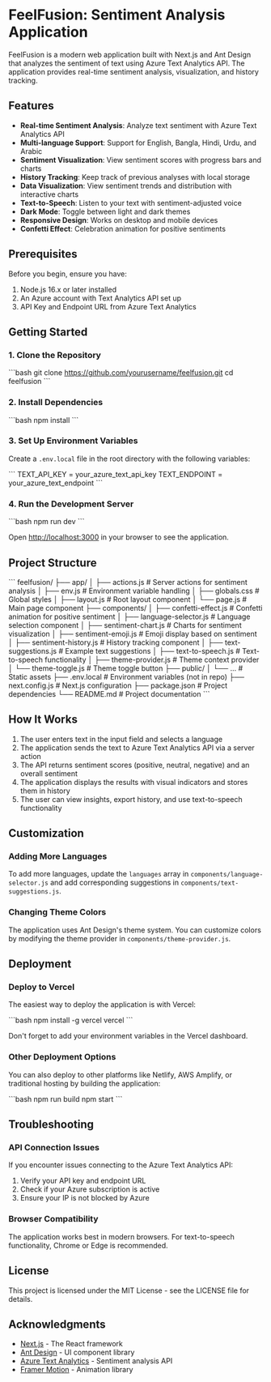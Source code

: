 # FeelFusion: Sentiment Analysis Application

FeelFusion is a modern web application built with Next.js and Ant Design that analyzes the sentiment of text using Azure Text Analytics API. The application provides real-time sentiment analysis, visualization, and history tracking.

## Features

- **Real-time Sentiment Analysis**: Analyze text sentiment with Azure Text Analytics API
- **Multi-language Support**: Support for English, Bangla, Hindi, Urdu, and Arabic
- **Sentiment Visualization**: View sentiment scores with progress bars and charts
- **History Tracking**: Keep track of previous analyses with local storage
- **Data Visualization**: View sentiment trends and distribution with interactive charts
- **Text-to-Speech**: Listen to your text with sentiment-adjusted voice
- **Dark Mode**: Toggle between light and dark themes
- **Responsive Design**: Works on desktop and mobile devices
- **Confetti Effect**: Celebration animation for positive sentiments

## Prerequisites

Before you begin, ensure you have:

1. Node.js 16.x or later installed
2. An Azure account with Text Analytics API set up
3. API Key and Endpoint URL from Azure Text Analytics

## Getting Started

### 1. Clone the Repository

\`\`\`bash
git clone https://github.com/yourusername/feelfusion.git
cd feelfusion
\`\`\`

### 2. Install Dependencies

\`\`\`bash
npm install
\`\`\`

### 3. Set Up Environment Variables

Create a `.env.local` file in the root directory with the following variables:

\`\`\`
TEXT_API_KEY = your_azure_text_api_key
TEXT_ENDPOINT = your_azure_text_endpoint
\`\`\`

### 4. Run the Development Server

\`\`\`bash
npm run dev
\`\`\`

Open [http://localhost:3000](http://localhost:3000) in your browser to see the application.

## Project Structure

\`\`\`
feelfusion/
├── app/
│ ├── actions.js # Server actions for sentiment analysis
│ ├── env.js # Environment variable handling
│ ├── globals.css # Global styles
│ ├── layout.js # Root layout component
│ └── page.js # Main page component
├── components/
│ ├── confetti-effect.js # Confetti animation for positive sentiment
│ ├── language-selector.js # Language selection component
│ ├── sentiment-chart.js # Charts for sentiment visualization
│ ├── sentiment-emoji.js # Emoji display based on sentiment
│ ├── sentiment-history.js # History tracking component
│ ├── text-suggestions.js # Example text suggestions
│ ├── text-to-speech.js # Text-to-speech functionality
│ ├── theme-provider.js # Theme context provider
│ └── theme-toggle.js # Theme toggle button
├── public/
│ └── ... # Static assets
├── .env.local # Environment variables (not in repo)
├── next.config.js # Next.js configuration
├── package.json # Project dependencies
└── README.md # Project documentation
\`\`\`

## How It Works

1. The user enters text in the input field and selects a language
2. The application sends the text to Azure Text Analytics API via a server action
3. The API returns sentiment scores (positive, neutral, negative) and an overall sentiment
4. The application displays the results with visual indicators and stores them in history
5. The user can view insights, export history, and use text-to-speech functionality

## Customization

### Adding More Languages

To add more languages, update the `languages` array in `components/language-selector.js` and add corresponding suggestions in `components/text-suggestions.js`.

### Changing Theme Colors

The application uses Ant Design's theme system. You can customize colors by modifying the theme provider in `components/theme-provider.js`.

## Deployment

### Deploy to Vercel

The easiest way to deploy the application is with Vercel:

\`\`\`bash
npm install -g vercel
vercel
\`\`\`

Don't forget to add your environment variables in the Vercel dashboard.

### Other Deployment Options

You can also deploy to other platforms like Netlify, AWS Amplify, or traditional hosting by building the application:

\`\`\`bash
npm run build
npm start
\`\`\`

## Troubleshooting

### API Connection Issues

If you encounter issues connecting to the Azure Text Analytics API:

1. Verify your API key and endpoint URL
2. Check if your Azure subscription is active
3. Ensure your IP is not blocked by Azure

### Browser Compatibility

The application works best in modern browsers. For text-to-speech functionality, Chrome or Edge is recommended.

## License

This project is licensed under the MIT License - see the LICENSE file for details.

## Acknowledgments

- [Next.js](https://nextjs.org/) - The React framework
- [Ant Design](https://ant.design/) - UI component library
- [Azure Text Analytics](https://azure.microsoft.com/services/cognitive-services/text-analytics/) - Sentiment analysis API
- [Framer Motion](https://www.framer.com/motion/) - Animation library
